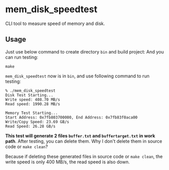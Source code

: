# mem_disk_speedtest
CLI tool to measure speed of memory and disk.

## Usage
Just use below command to create directory `bin` and build project:
And you can run testing:

```
make
```

`mem_disk_speedtest` now is in `bin`, and use following command to run testing:

```
% ./mem_disk_speedtest 
Disk Test Starting...
Write speed: 408.70 MB/s
Read speed: 1990.28 MB/s

Memory Test Starting...
Start Address: 0x7fb803700000, End Address: 0x7fb83f0aca00
Write/Copy Speed: 23.69 GB/s
Read Speed: 26.28 GB/s
```

**This test will generate 2 files `buffer.txt` and `buffertarget.txt` in work path**. After testing, you can delete them. Why I don't delete them in source code or `make clean`?

Because if deleting these generated files in source code or `make clean`, the write speed is only 400 MB/s, the read speed is also down.
